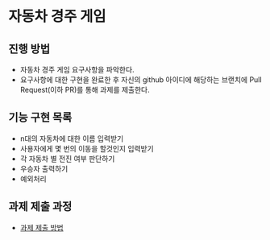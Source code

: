 # 자동차 경주 게임
## 진행 방법
* 자동차 경주 게임 요구사항을 파악한다.
* 요구사항에 대한 구현을 완료한 후 자신의 github 아이디에 해당하는 브랜치에 Pull Request(이하 PR)를 통해 과제를 제출한다.

## 기능 구현 목록
* n대의 자동차에 대한 이름 입력받기
* 사용자에게 몇 번의 이동을 할것인지 입력받기
* 각 자동차 별 전진 여부 판단하기
* 우승자 출력하기
* 예외처리

## 과제 제출 과정
* [과제 제출 방법](https://github.com/next-step/nextstep-docs/tree/master/precourse)
